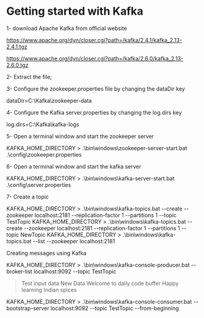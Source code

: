 # Getting started with Kafka

1- download Apache Kafka from official website

https://www.apache.org/dyn/closer.cgi?path=/kafka/2.4.1/kafka_2.13-2.4.1.tgz

https://www.apache.org/dyn/closer.cgi?path=/kafka/2.6.0/kafka_2.13-2.6.0.tgz

2- Extract the file;

3- Configure the zookeeper.properties file by changing the dataDir key

dataDir=C:\Kafka\zookeeper-data

4- Configure the Kafka server.properties by changing the log.dirs key

log.dirs=C:\Kafka\kafka-logs

5- Open a terminal window and start the zookeeper server

KAFKA_HOME_DIRECTORY > .\bin\windows\zookeeper-server-start.bat .\config\zookeeper.properties

6- Open a terminal window and start the kafka server

KAFKA_HOME_DIRECTORY > .\bin\windows\kafka-server-start.bat .\config\server.properties

7- Create a topic 

KAFKA_HOME_DIRECTORY > .\bin\windows\kafka-topics.bat --create --zookeeper localhost:2181 --replication-factor 1 --partitions 1 --topic TestTopic
KAFKA_HOME_DIRECTORY > .\bin\windows\kafka-topics.bat --create --zookeeper localhost:2181 --replication-factor 1 --partitions 1 --topic NewTopic
KAFKA_HOME_DIRECTORY > .\bin\windows\kafka-topics.bat --list --zookeeper localhost:2181



Creating messages using Kafka



KAFKA_HOME_DIRECTORY > .\bin\windows\kafka-console-producer.bat --broker-list localhost:9092 --topic TestTopic 

> Test input data
> New Data
> Welcome to daily code buffer
> Happy learning
> Indian spices


KAFKA_HOME_DIRECTORY > .\bin\windows\kafka-console-consumer.bat --bootstrap-server localhost:9092 --topic TestTopic --from-beginning
